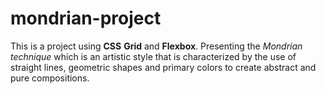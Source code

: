# mondrian-project
This is a project using **CSS** **Grid** and **Flexbox**. Presenting the *Mondrian technique* which is an artistic style that is characterized by the use of straight lines, geometric shapes and primary colors to create abstract and pure compositions.
